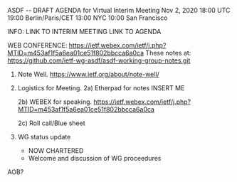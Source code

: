 ASDF -- DRAFT AGENDA for Virtual Interim Meeting
Nov  2, 2020           18:00 UTC
                       19:00 Berlin/Paris/CET
                       13:00 NYC
                       10:00 San Francisco


INFO:
   LINK TO INTERIM MEETING
   LINK TO AGENDA

WEB CONFERENCE:
   https://ietf.webex.com/ietf/j.php?MTID=m453af1f5a6ea01ce51f802bbcca6a0ca
   These notes at: https://github.com/ietf-wg-asdf/asdf-working-group-notes.git

1. Note Well.  https://www.ietf.org/about/note-well/

2. Logistics for Meeting.
   2a) Etherpad for notes
       INSERT ME

   2b) WEBEX for speaking.
       https://ietf.webex.com/ietf/j.php?MTID=m453af1f5a6ea01ce51f802bbcca6a0ca

   2c) Roll call/Blue sheet

3. WG status update
   * NOW CHARTERED
   * Welcome and discussion of WG proceedures

AOB?

